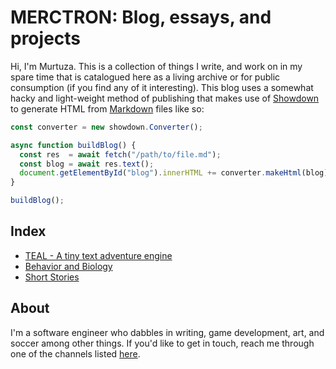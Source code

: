 # MERCTRON: Blog, essays, and projects

Hi, I'm Murtuza. This is a collection of things I write, and work on in my spare time that is catalogued here as a living archive or for public consumption (if you find any of it interesting). This blog uses a somewhat hacky and light-weight method of publishing that makes use of [Showdown](https://showdownjs.com/) to generate HTML from [Markdown](https://www.markdownguide.org/) files like so:


```javascript
const converter = new showdown.Converter();

async function buildBlog() {
  const res  = await fetch("/path/to/file.md");
  const blog = await res.text();
  document.getElementById("blog").innerHTML += converter.makeHtml(blog);
}

buildBlog();
```

## Index

* [TEAL - A tiny text adventure engine](https://github.com/Merctron/Teal)
* [Behavior and Biology](/blog.html?doc=statics/essays/behavior-and-biology.md)
* [Short Stories](/blog.html?doc=statics/blog/stories.md)

## About

I'm a software engineer who dabbles in writing, game development, art, and soccer among other things. If you'd like to get in touch, reach me through one of the channels listed [here](https://www.merctron.com).